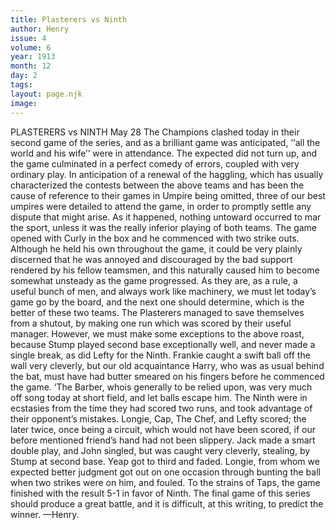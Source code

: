 ```yaml
---
title: Plasterers vs Ninth
author: Henry
issue: 4
volume: 6
year: 1913
month: 12
day: 2
tags:
layout: page.njk
image:
---
```

PLASTERERS vs NINTH   May 28    The Champions clashed today in their second game of the series, and as a brilliant game was anticipated, ‘‘all the world and his wife’’ were in attendance. The expected did not turn up, and the game culminated in a perfect comedy of errors, coupled with very ordinary play. In anticipation of a renewal of the haggling, which has usually characterized the contests between the above teams and has been the cause of reference to their games in Umpire being omitted, three of our best umpires were detailed to attend the game, in order to promptly settle any dispute that might arise. As it happened, nothing untoward occurred to mar the sport, unless it was the really inferior playing of both teams. The game opened with Curly in the box and he commenced with two strike outs. Although he held his own throughout the game, it could be very plainly discerned that he was annoyed and discouraged by the bad support rendered by his fellow teamsmen, and this naturally caused him to become somewhat unsteady as the game progressed. As they are, as a rule, a useful bunch of men, and always work like machinery, we must let today’s game go by the board, and the next one should determine, which is the better of these two teams. The Plasterers managed to save themselves from a shutout, by making one run which was scored by their useful manager. However, we must make some exceptions to the above roast, because Stump played second base exceptionally well, and never made a single break, as did Lefty for the Ninth. Frankie caught a swift ball off the wall very cleverly, but our old acquaintance Harry, who was as usual behind the bat, must have had butter smeared on his fingers before he commenced the game. ‘The Barber, whois generally to be relied upon, was very much off song today at short field, and let balls escape him. The Ninth were in ecstasies from the time they had scored two runs, and took advantage of their opponent’s mistakes. Longie, Cap, The Chef, and Lefty scored; the later twice, once being a circuit, which would not have been scored, if our before mentioned friend’s hand had not been slippery. Jack made a smart double play, and John singled, but was caught very cleverly, stealing, by Stump at second base. Yeap got to third and faded. Longie, from whom we expected better judgment got out on one occasion through bunting the ball when two strikes were on him, and fouled. To the strains of Taps, the game finished with the result 5-1 in favor of Ninth. The final game of this series should produce a great battle, and it is difficult, at this writing, to predict the winner. —Henry. 
